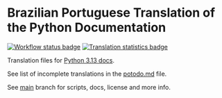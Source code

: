 # Brazilian Portuguese Translation of the Python Documentation

[![Workflow status badge][workflow_badge]][workflow_url]
[![Translation statistics badge][stats_badge]][transifex_url]

Translation files for [Python 3.13 docs][docs_url].

See list of incomplete translations in the [potodo.md][potodo] file.

See [main][main] branch for scripts, docs, license and more info.

[main]: https://github.com/python/python-docs-pt-br/tree/3.13
[potodo]: potodo.md?plain=1
[docs_url]: https://docs.python.org/pt-br/3.13/
[workflow_badge]: https://github.com/python/python-docs-pt-br/workflows/python-313/badge.svg
[workflow_url]: https://github.com/python/python-docs-pt-br/actions?workflow=python-313
[stats_badge]: https://img.shields.io/badge/dynamic/json?url=https%3A%2F%2Fgithub.com%2Fpython%2Fpython-docs-pt-br%2Fraw%2F3.13%2Fstats.json&query=translation&label=pt_BR
[transifex_url]: https://app.transifex.com/python-doc/python-newest/

